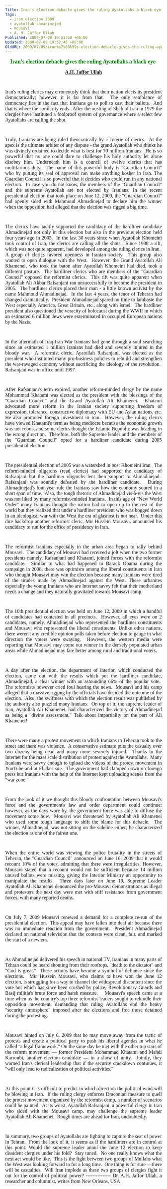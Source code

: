 ```yaml
---
Title: Iran's election debacle gives the ruling Ayatollahs a black eye
Tags:
  - iran election 2009
  - ayatollah ahmadinejad
  - mousavi
  - A. H. Jaffor Ullah
Published: 2009-07-09 19:51:50 +06:00
Updated: 2009-07-09 19:52:46 +06:00
OldURL: 2009/07/09/iran%e2%80%99s-election-debacle-gives-the-ruling-ayatollahs-a-black-eye/
---
```


<div>
<p align="center"><strong><span style="font-size: large; color: #008000; font-family: Garamond;">Iran's election debacle gives the ruling Ayatollahs a black eye</span></strong> </p>

</div>
<div>
<p align="center"><strong><span style="font-size: medium; font-family: Garamond;"><a href="https://gold.mukto-mona.com/Articles/jaffor/index.html">A.H. Jaffor Ullah</a></span></strong></p>

</div>
<div> </div>
<div>
<p align="justify"><span style="font-size: medium; font-family: Garamond;">Iran's ruling clerics may erroneously think that their nation elects its president democratically; however, it is far from that.  The only semblance of democracy lies in the fact that Iranians go to poll to cast their ballots.  And that is where the similarity ends.  After the ousting of Shah of Iran in 1979 the clergies have instituted a foolproof system of governance where a select few Ayatollahs are calling the shot.</span></p>

</div>
<div>
<p align="justify"> </p>

</div>
<div>
<p align="justify"><span style="font-size: medium; font-family: Garamond;">Truly, Iranians are being ruled theocratically by a coterie of clerics.  At the apex is the ultimate arbiter of any dispute - the grand Ayatollah who thinks he was divinely ordained to decide what is best for 70 million Iranians.  He is so powerful that no one could dare to challenge his holy authority let alone disobey him. Underneath him is a council of twelve clerics that has multifarious duty.  The name of this powerful body is "Guardian Council" who by putting its seal of approval can make anything kosher in Iran. The Guardian Council is so powerful that it decides who could run in any national election.  In case you do not know, the members of the "Guardian Council" and the supreme Ayatollah are not elected by Iranians. In the recent presidential election that took place on June 12, 2009, the "Guardian Council" had openly sided with Mahmoud Ahmadinejad to declare him the winner when the opposition had alleged that the election was rigged a big time.</span></p>

</div>
<div>
<p align="justify"> </p>

</div>
<div>
<p align="justify"><span style="font-size: medium; font-family: Garamond;">The clerics have tacitly supported the candidacy of the hardliner candidate Ahmadinejad not only in this election but also in the previous election held four years ago in 2005.  In the last 30 years since when Ayatollah Khomeini took control of Iran, the clerics are calling all the shots.  Since 1988 a rift, which was not quite apparent, had developed among the ruling clerics in Iran.  A group of clerics favored openness in Iranian society.  This group also wanted to open dialogue with the West.  However, the Grand Ayatollah Ali Khamenei, who took the baton after Ayatollah Khomeini had died, took a different posture.  The hardliner clerics who are members of the "Guardian Council" opposed the reformist clerics.  This rift was quite apparent when Ayatollah Ali Akbar Rafsanjani ran unsuccessfully to become the president in 2005.  The hardliner clerics placed their man - a little known activist by the name Mahmoud Ahmadinejad.  In the last 4 years, the tenor of Teheran had changed dramatically.  President Ahmadinejad spared no time to lambaste the West especially America, Great Britain, etc., along with Israel.  The hardliner president also questioned the veracity of holocaust during the WWII in which an estimated 6 million Jews were exterminated in occupied European nations by the Nazis. </span></p>

</div>
<div>
<p align="justify"> </p>

</div>
<div>
<p align="justify"><span style="font-size: medium; font-family: Garamond;">In the aftermath of Iraq-Iran War Iranians had gone through a soul searching since an estimated 1 million Iranians had died and severely injured in the bloody war.  A reformist cleric, Ayatollah Rafsanjani, was elected as the president who instituted many pro-business policies to rebuild and strengthen the war-ravaged economy without sacrificing the ideology of the revolution.  Rafsanjani was in office until 1997.  </span></p>

</div>
<div>
<p align="justify"> </p>

</div>
<div>
<p align="justify"><span style="font-size: medium; font-family: Garamond;">After Rafsanjani's term expired, another reform-minded clergy by the name Mohammad Khatami was elected as the president with the blessings of the "Guardian Council" and the Grand Ayatollah Ali Khamenei.  Khatami advocated more reform in the Iranian society supporting freedom of expression, tolerance, constructive diplomacy with EU and Asian nations, etc. He also promoted foreign investment in Iran.  However, the ruling clerics have viewed Khatami's term as being mediocre because the economic growth was not robust and some clerics thought the Islamic Republic was heading in the wrong direction.  Therefore, both the Supreme leader and the members of the "Guardian Council" opted for a hardliner candidate during 2005 presidential election.  </span></p>

</div>
<div>
<p align="justify"> </p>

</div>
<div>
<p align="justify"><span style="font-size: medium; font-family: Garamond;">The presidential election of 2005 was a watershed in post Khomeini Iran.  The reform-minded oligarchs (read clerics) had supported the candidacy of Rafsanjani but the hardliner oligarchs lent their support to Ahmadinejad.  Rafsanjani was soundly defeated by the hardliner candidate.  During Ahmadinejad's four-year rule the Iranians saw how the economy soured in a short span of time.  Also, the tough rhetoric of Ahmadinejad vis-à-vis the West was not liked by many reformist-minded Iranians.  In this age of "New World Order" many Iranians thought the nation had to open up to the rest of the world but they realized that under a hardliner president who was bogged down in an ideological war with the West the era of glasnost is not near.  Under this dire backdrop another reformist cleric, Mir Hussein Mousavi, announced his candidacy to run for the office of presidency in Iran.</span></p>

</div>
<div>
<p align="justify"> </p>

</div>
<div>
<p align="justify"><span style="font-size: medium; font-family: Garamond;">The reformist Iranians especially in the urban area began to rally behind Mousavi.  The candidacy of Mousavi had received a jolt when the two former presidents namely, Rafsanjani and Khatami, joined forces with the reformist candidate.  Similar to what had happened to Barack Obama during the campaign in 2008, there was optimism among the liberal constituents in Iran who thought Mousavi may win the election because many Iranians were tired of the tirades made by Ahmadinejad against the West. These urbanites especially the young Iranians who are Internet savvy felt that their motherland needs a change and they naturally gravitated towards Mousavi camp.</span></p>

</div>
<div>
<p align="justify"> </p>

</div>
<div>
<p align="justify"><span style="font-size: medium; font-family: Garamond;">The 10th presidential election was held on June 12, 2009 in which a handful of candidates had contested in all precincts.  However, all eyes were on 2 candidates, namely, Ahmadinejad who represented the hardliner constituents and Mousavi who represented the liberal constituents. Unlike other nations, there weren't any credible opinion polls taken before election to gauge in what direction the voters were swaying.  However, the western media were reporting that Mousavi may come out winner in the densely populated urban areas while Ahmadinejad may fare better among rural and traditional voters.</span></p>

</div>
<div>
<p align="justify"> </p>

</div>
<div>
<p align="justify"><span style="font-size: medium; font-family: Garamond;">A day after the election, the department of interior, which conducted the election, came out with the results which put the hardliner candidate, Ahmadinejad, a clear winner with an astounding 66% of the popular vote.  The reformists however cried foul hearing the news.  Mousavi and his camp alleged that a massive rigging by the officials have decided the outcome of the election.  Also, the swiftness with which the election result was published by the authority also puzzled many Iranians.  On top of it, the supreme leader of Iran, Ayatollah Ali Khamenei, had characterized the victory of Ahmadinejad as being a "divine assessment." Talk about impartiality on the part of Ali Khamenei!  </span></p>

</div>
<div>
<p align="justify"> </p>

</div>
<div>
<p align="justify"><span style="font-size: medium; font-family: Garamond;">There were many a protest movement in which Iranians in Teheran took to the street and there was violence.  A conservative estimate puts the casualty over two dozens being dead and many more severely injured.  Thanks to the Internet for the mass scale distribution of protest against the Ayatollahs.  Many Iranians were savvy enough to upload the videos of the protest movement in YouTube and at Flicker site.  The government had clamped down on foreign press but Iranians with the help of the Internet kept uploading scenes from the "war zone."  </span></p>

</div>
<div>
<p align="justify"> </p>

</div>
<div>
<p align="justify"><span style="font-size: medium; font-family: Garamond;">From the look of it we thought this bloody confrontation between Mousavi's force and the government's law and order department could continue; however, as the days wore by, the government force was able to diffuse the movement some how.  Mousavi was threatened by Ayatollah Ali Khamenei who used some tough language to shift the blame for this debacle.  The winner, Ahmadinejad, was not sitting on the sideline either; he characterized the election as one of the fairest one. </span></p>

</div>
<div>
<p align="justify"> </p>

</div>
<div>
<p align="justify"><span style="font-size: medium; font-family: Garamond;">When the entire world was viewing the police brutality in the streets of Teheran, the "Guardian Council" announced on June 16, 2009 that it would recount 10% of the votes, admitting that there were irregularities. However, Mousavi stated that a recount would not be sufficient because 14 million unused ballots were missing, giving the Interior Ministry an opportunity to manipulate the results.  Three days later on June 19, Supreme Leader Ayatollah Ali Khamenei denounced the pro-Mousavi demonstrations as illegal and protesters the next day were met with stiff resistance from government forces, with many reported deaths.</span></p>

</div>
<div>
<p align="justify"> </p>

</div>
<div>
<p align="justify"><span style="font-size: medium; font-family: Garamond;">On July 7, 2009 Mousavi renewed a demand for a complete re-run of the presidential election.  This appeal may have fallen into deaf air because there was no immediate reaction from the government.  President Ahmadinejad declared on national television that the contests were clean, fair, and marked the start of a new era. </span></p>

</div>
<div>
<p align="justify"> </p>

</div>
<div>
<p align="justify"><span style="font-size: medium; font-family: Garamond;">As Ahmadinejad delivered his speech in national TV, Iranians in many parts of Tehran could be heard shouting from their rooftops, "death to the dictator" and "God is great."  These actions have become a symbol of defiance since the elections.  Mir Hussein Mousavi, who claims to have won the June 12 election, is struggling for a way to channel the widespread discontent since the vote but which has since been crushed by police, Revolutionary Guards and Basij militia's brute force and harsh measure. 
 
Mousavi's speech came at a time when as the country's top three reformist leaders sought to rekindle their opposition movement, demanding that ruling Ayatollahs end the heavy "security atmosphere" imposed after the elections and free those detained during the protesting.  </span>

</div>
<div>
<p align="justify"> </p>

</div>
<div>
<p align="justify"><span style="font-size: medium; font-family: Garamond;">Mousavi hinted on July 6, 2009 that he may move away from the tactic of protests and create a political party to push his liberal agendas in what he called "a legal framework." On the same day he met with the other top stars of the reform movement — former President Mohammad Khatami and Mahdi Karroubi, another election candidate — in a show of unity.  Jointly, they warned Iran's clerical leadership that if the security crackdown continues, it "will only lead to radicalization of political activities."</span></p>

</div>
<div>
<p align="justify"> </p>

</div>
<div>
<p align="justify"><span style="font-size: medium; font-family: Garamond;">At this point it is difficult to predict in which direction the political wind will be blowing in Iran.  If the ruling clergy enforces Draconian measure to quell the protest movement organized by the reformist camp, a number of scenarios could be painted.  At its worst, Ayatollah Rafsanjani, a powerful clergy in Iran who sided with the Mousavi camp, may challenge the supreme leader Ayatollah Ali Khamenei.  Rough times are ahead for Iran, undoubtedly.</span></p>

</div>
<div>
<p align="justify"> </p>

</div>
<div>
<p align="justify"><span style="font-size: medium; font-family: Garamond;">In summary, two groups of Ayatollahs are fighting to capture the seat of power in Tehran.  From the look of it, it seems as if the hardliners are in control at this point. Would the supreme leader annul the June 12 election to keep dissident clergies under his fold?  Stay tuned.  No one really knows what the next act would be like.  This is the fight between two groups of Mullahs what the West was looking forward to for a long time.  One thing is for sure —there will be casualties.  Will Iran implode as these two groups of clergies fight it out for the control of political power?
---------------
Dr. A.H. Jaffor Ullah, a researcher and columnist, writes from New Orleans, USA</span>

</div>
